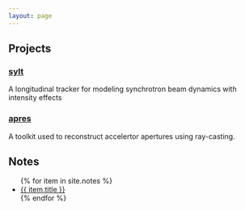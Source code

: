 ```yaml
---
layout: page
---
```


## Projects

### [sylt](alaut.github.io/sylt) 

A longitudinal tracker for modeling synchrotron beam dynamics with intensity effects


### [apres](alaut.github.io/apres)
A toolkit used to reconstruct accelertor apertures using ray-casting.


## Notes

<ul>
{% for item in site.notes %}
    <li><a href="{{ item.url }}">{{ item.title }}</a></li>
{% endfor %}
</ul>
